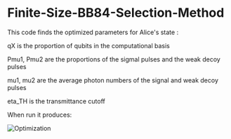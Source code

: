 # Finite-Size-BB84-Selection-Method

This code finds the optimized parameters for Alice's state :

qX is the proportion of qubits in the computational basis

Pmu1, Pmu2 are the proportions of the sigmal pulses and the weak decoy pulses

mu1, mu2 are the average photon numbers of the signal and weak decoy pulses

eta_TH is the transmittance cutoff

When run it produces:

![Optimization](https://user-images.githubusercontent.com/39225028/111118757-9f7aef80-853f-11eb-9924-02397fa1109b.png)
